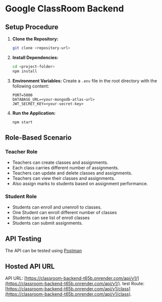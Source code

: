 # Google ClassRoom Backend

## Setup Procedure

1. **Clone the Repository:**
    ```bash
    git clone <repository-url>
    ```

2. **Install Dependencies:**
    ```bash
    cd <project-folder>
    npm install
    ```

3. **Environment Variables:**
    Create a `.env` file in the root directory with the following content:
    ```env
    PORT=5000
    DATABASE_URL=<your-mongodb-atlas-url>
    JWT_SECRET_KEY=<your-secret-key>
    ```

4. **Run the Application:**
    ```bash
    npm start
    ```

## Role-Based Scenario

### Teacher Role
- Teachers can create classes and assignments.
- Each class carries different number of assignments.
- Teachers can update and delete classes and assignments.
- Teachers can view their classes and assignments.
- Also assign marks to students based on assignment performance.

### Student Role
- Students can enroll and unenroll to classes.
- One Student can enroll different number of classes
- Students can see list of enroll classes
- Students can submit assignments.

## API Testing
The API can be tested using [Postman](https://documenter.getpostman.com/view/28691829/2s9Ykn8Mg5)

## Hosted API URL
API URL: [https://classroom-backend-t65b.onrender.com/api/v1/](https://classroom-backend-t65b.onrender.com/api/v1/).
test Route: [https://classroom-backend-t65b.onrender.com/api/v1/class](https://classroom-backend-t65b.onrender.com/api/v1/class).

